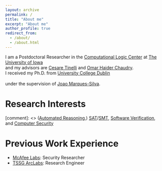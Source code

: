 ```yaml
---
layout: archive
permalink: /
title: "About me"
excerpt: "About me"
author_profile: true
redirect_from: 
  - /about/
  - /about.html
---
```


I am a Postdoctoral Researcher in the [Computational Logic Center](http://clc.cs.uiowa.edu/site/index.shtml)
at [The University of Iowa](https://cs.uiowa.edu/) <br />
and my advisors are [Cesare Tinelli](https://homepage.cs.uiowa.edu/~tinelli/) 
and [Omar Haider Chaudry](https://homepage.cs.uiowa.edu/~comarhaider/). <br /> 
I received my Ph.D. from [University College Dublin](https://www.ucd.ie/) <br />  
under the supervision of [Joao Marques-Silva](https://jpmarquessilva.github.io/).

Research Interests
======
[comment]: <> ([Automated Reasoning](https://plato.stanford.edu/entries/reasoning-automated/),) 
[SAT](https://en.wikipedia.org/wiki/Boolean_satisfiability_problem)/[SMT](https://en.wikipedia.org/wiki/Satisfiability_modulo_theories),
[Software Verification](https://en.wikipedia.org/wiki/Model_checking), and 
[Computer Security](https://en.wikipedia.org/wiki/Computer_security)

Previous Work Experience
======
* [McAfee Labs](https://www.mcafee.com/enterprise/en-us/threat-center/mcafee-labs.html): Security Researcher 
* [TSSG ArcLabs](https://tssg.org/research/): Research Engineer 

